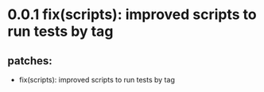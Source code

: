# 0.0.1 fix(scripts): improved scripts to run tests by tag

## patches:
* fix(scripts): improved scripts to run tests by tag

